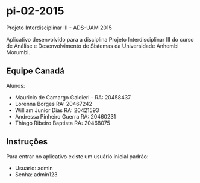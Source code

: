 # pi-02-2015
Projeto Interdisciplinar III - ADS-UAM 2015

Aplicativo desenvolvido para a disciplina Projeto Interdisciplinar III do curso de Análise e Desenvolvimento de Sistemas da Universidade Anhembi Morumbi.

Equipe Canadá
----
Alunos:
- Mauricio de Camargo Galdieri - RA: 20458437
- Lorenna Borges RA: 20467242
- William Junior Dias RA: 20421593
- Andressa Pinheiro Guerra RA: 20460231
- Thiago Ribeiro Baptista RA: 20468075

Instruções
----
Para entrar no aplicativo existe um usuário inicial padrão:
- Usuário: admin
- Senha: admin123
